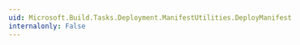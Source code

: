 ```yaml
---
uid: Microsoft.Build.Tasks.Deployment.ManifestUtilities.DeployManifest.DisallowUrlActivation
internalonly: False
---
```

